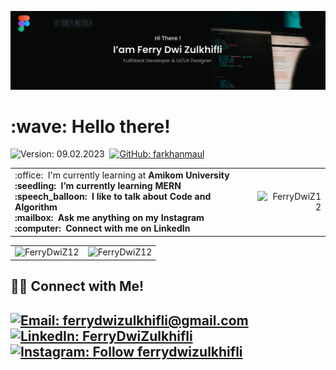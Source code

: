 ![alt text](./banner.jpeg)

<h1 align="left" id="macropower-title">:wave: Hello there!</h1>

![Version: 09.02.2023](https://img.shields.io/badge/version-25.12.2022-informational)&nbsp;
[![GitHub: farkhanmaul](https://img.shields.io/github/followers/FerryDwiZ12?label=follow&style=social)](https://github.com/FerryDwiZ12)&nbsp;


<table>
<tr>
<td align="left">
 :office: &nbsp;I'm currently learning at <b>Amikom University<b>
<br> :seedling: &nbsp;I’m currently learning <b>MERN<b>
<br> :speech_balloon: &nbsp;I like to talk about <b>Code<b> and <b>Algorithm<b>
<br> :mailbox: &nbsp;Ask me anything on my <b>Instagram<b>
<br> :computer: &nbsp;Connect with me on <b>LinkedIn<b>
</td>
<td align="right">
<a href="#FerryDwiZ12-title">
  <img src="https://github-readme-stats.vercel.app/api?username=FerryDwiZ12&show_icons=true&theme=react&border_color=61dafb&hide_border=true" alt="FerryDwiZ12" align="right"/>
</a>
</td>
</tr>
</table>

<table>
  <tr>
    <td align="left">
   <a href="#FerryDwiZ12-title">
      <img src="https://github-readme-stats.vercel.app/api/top-langs/?username=FerryDwiZ12&hide=c%23,powershell,Mathematica,Ruby,Objective-C,Objective-C%2b%2b,Cuda&title_color=61dafb&text_color=ffffff&icon_color=61dafb&bg_color=20232a&langs_count=8&layout=compact&border_color=61dafb&hide_border=true" alt="FerryDwiZ12" align="left"/>
    </a>
    </td>
    <td align="right">
    <a href="#FerryDwiZ12-title">
      <img src="https://github-readme-streak-stats.herokuapp.com/?user=FerryDwiZ12&theme=react&border=61dafb&hide_border=true" alt="FerryDwiZ12" align="right"/>
    </a>
    </td>
  </tr>
</table>

<!---
FerryDwiZ12/FerryDwiZ12 is a ✨ special ✨ repository because its `README.md` (this file) appears on your GitHub profile.
You can click the Preview link to take a look at your changes.
--->

## 🤝🏻 Connect with Me!
[![Email: ferrydwizulkhifli@gmail.com](https://img.shields.io/badge/-ferrydwizulkhifli@gmail.com-D14836?style=flat&logo=Gmail&logoColor=white)](mailto:ferrydwizulkhifli@gmail.com)
[![LinkedIn: FerryDwiZulkhifli](https://img.shields.io/badge/-LinkedIn-blue?style=flat&logo=Linkedin&logoColor=white&link=https://www.linkedin.com/in/ferrydwizulkhifli/)](https://www.linkedin.com/in/ferrydwizulkhifli/)&nbsp;
[![Instagram: Follow ferrydwizulkhifli](https://img.shields.io/badge/-Instagram-E4405F?style=flat&logo=Instagram&logoColor=white)](https://www.instagram.com/ferrydwizulkhifli)&nbsp;
---
